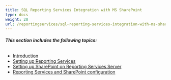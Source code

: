 ```yaml
---
title: SQL Reporting Services Integration with MS SharePoint
type: docs
weight: 20
url: /reportingservices/sql-reporting-services-integration-with-ms-sharepoint/
---
```


###### **This section includes the following topics:**
- [Introduction](/pdf/reportingservices/introduction/)
- [Setting up Reporting Services](/pdf/reportingservices/setting-up-reporting-services/)
- [Setting up SharePoint on Reporting Services Server](/pdf/reportingservices/setting-up-sharepoint-on-reporting-services-server/)
- [Reporting Services and SharePoint configuration](/pdf/reportingservices/reporting-services-and-sharepoint-configuration/)
